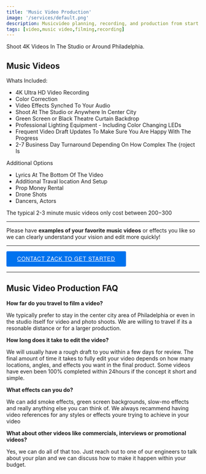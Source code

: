 ```yaml
---
title: 'Music Video Production'
image: '/services/default.png'
description: Musicvideo planning, recording, and production from start to finish.
tags: [video,music video,filming,recording]
---
```

Shoot 4K Videos In The Studio or Around Philadelphia.

## Music Videos

Whats Included:

- 4K Ultra HD Video Recording
- Color Correction
- Video Effects Synched To Your Audio
- Shoot At The Studio or Anywhere In Center City
- Green Screen or Black Theatre Curtain Backdrop
- Professional Lighting Equipment - Including Color Changing LEDs
- Frequent Video Draft Updates To Make Sure You Are Happy With The Progress
- 2-7 Business Day Turnaround Depending On How Complex The {roject Is

Additional Options

- Lyrics At The Bottom Of The Video
- Additional Traval location And Setup
- Prop Money Rental
- Drone Shots
- Dancers, Actors

The typical 2-3 minute music videos only cost between $200-$300

- - -

Please have **examples of your favorite music videos** or effects you like so we can clearly understand your vision and edit more quickly!

- - -

<!-- Start Square Appointments Embed code --> <a target="_top" style=" background-color: #0072ee; color: white; height: 40px; text-transform: uppercase; font-family: 'Square Market', 'helvetica neue', helvetica, arial, sans-serif; letter-spacing: 1px; line-height: 38px; padding: 0 28px; border-radius: 3px; font-weight: 500; font-size: 14px; cursor: pointer; display: inline-block; " href="/contact">Contact Zack To Get Started</a> <!-- End Square Appointments Embed code -->

- - -

## Music Video Production FAQ

**How far do you travel to film a video?**

We typically prefer to stay in the center city area of Philadelphia or even in the studio itself for video and photo shoots. We are willing to travel if its a resonable distance or for a larger production.

**How long does it take to edit the video?**

We will usually have a rough draft to you within a few days for review. The final amount of time it takes to fully edit your video depends on how many locations, angles, and effects you want in the final product. Some videos have even been 100% completed within 24hours if the concept it short and simple.

**What effects can you do?**

We can add smoke effects, green screen backgrounds, slow-mo effects and really anything else you can think of. We always recammend having video references for any styles or effects youre trying to achieve in your video

**What about other videos like commercials, interviews or promotional videos?**

Yes, we can do all of that too. Just reach out to one of our engineers to talk about your plan and we can discuss how to make it happen within your budget.
